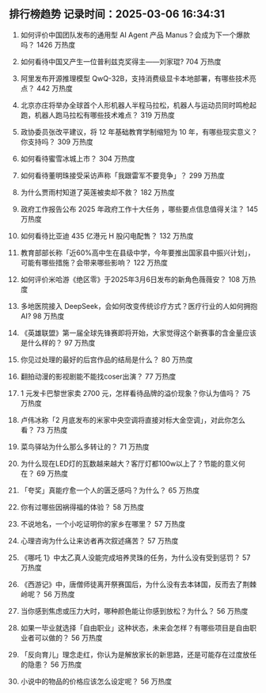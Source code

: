 
## 排行榜趋势 记录时间：2025-03-06 16:34:31
  
  1. 如何评价中国团队发布的通用型 AI Agent 产品 Manus？会成为下一个爆款吗？ 1426 万热度
    
  2. 如何看待中国又产生一位普利兹克奖得主——刘家琨? 704 万热度
    
  3. 阿里发布开源推理模型 QwQ-32B，支持消费级显卡本地部署，有哪些技术亮点？ 442 万热度
    
  4. 北京亦庄将举办全球首个人形机器人半程马拉松，机器人与运动员同时鸣枪起跑，机器人跑马拉松有哪些技术难点？ 319 万热度
    
  5. 政协委员张改平建议，将 12 年基础教育学制缩短为 10 年，有哪些现实意义？你支持吗？ 309 万热度
    
  6. 如何看待蜜雪冰城上市？ 304 万热度
    
  7. 如何看待董明珠接受采访声称「我跟雷军不要竞争」？ 299 万热度
    
  8. 为什么贾雨村知道了英莲被卖却不救？ 182 万热度
    
  9. 政府工作报告公布 2025 年政府工作十大任务 ，哪些要点信息值得关注？ 145 万热度
    
  10. 如何看待比亚迪 435 亿港元 H 股闪电配售？ 132 万热度
    
  11. 教育部部长称「近60%高中生在县级中学，今年要推出国家县中振兴计划」，可能有哪些措施？会带来哪些影响？ 122 万热度
    
  12. 如何评价米哈游《绝区零》于2025年3月6日发布的新角色薇薇安？ 108 万热度
    
  13. 多地医院接入 DeepSeek，会如何改变传统诊疗方式？医疗行业的人如何拥抱 AI? 98 万热度
    
  14. 《英雄联盟》第一届全球先锋赛即将开始，大家觉得这个新赛事的含金量应该是什么样的？ 97 万热度
    
  15. 你见过处理的最好的后宫作品的结局是什么？ 80 万热度
    
  16. 翻拍动漫的影视剧能不能找coser出演？ 77 万热度
    
  17. 1 元发卡巴黎世家卖 2700 元，怎样看待品牌的溢价现象？你认为值吗？ 75 万热度
    
  18. 卢伟冰称「2 月底发布的米家中央空调将直接对标大金空调」，对此你怎么看？ 73 万热度
    
  19. 菜鸟驿站为什么那么多转让的？ 71 万热度
    
  20. 为什么现在LED灯的瓦数越来越大？客厅灯都100w以上了？节能的意义何在？ 69 万热度
    
  21. 「夸奖」真能疗愈一个人的匮乏感吗？为什么？ 65 万热度
    
  22. 你有过哪些因祸得福的体验？ 58 万热度
    
  23. 不说地名，一个小吃证明你的家乡在哪里？ 57 万热度
    
  24. 心理咨询为什么让来访者再次叙述痛苦？ 57 万热度
    
  25. 《哪吒 1》中太乙真人没能完成培养灵珠的任务，为什么没有受到惩罚？ 57 万热度
    
  26. 《西游记》中，唐僧师徒离开祭赛国后，为什么没有去本钵国，反而去了荆棘岭呢？ 56 万热度
    
  27. 当你感到焦虑或压力大时，哪种颜色能让你感到放松？为什么？ 56 万热度
    
  28. 如果一毕业就选择「自由职业」这种状态，未来会怎样？有哪些项目是自由职业者可以做的？ 56 万热度
    
  29. 「反向育儿」理念走红，你认为是解放家长的新思路，还是可能存在过度放任的隐患？ 56 万热度
    
  30. 小说中的物品的价格应该怎么设定呢？ 56 万热度
    